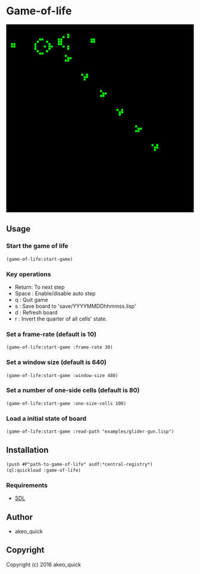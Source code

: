 # Game-of-life

![Game-of-life](image/game-of-life.png)

## Usage

### Start the game of life

```common-lisp
(game-of-life:start-game)
```

### Key operations

* Return: To next step
* Space : Enable/disable auto step
* q     : Quit game
* s     : Save board to 'save/YYYYMMDDhhmmss.lisp'
* d     : Refresh board
* r     : Invert the quarter of all cells' state.

### Set a frame-rate (default is 10)

```common-lisp
(game-of-life:start-game :frame-rate 30)
```

### Set a window size (default is 640)

```common-lisp
(game-of-life:start-game :window-size 480)
```

### Set a number of one-side cells (default is 80)

```common-lisp
(game-of-life:start-game :one-size-cells 100)
```

### Load a initial state of board

```common-lisp
(game-of-life:start-game :read-path "examples/glider-gun.lisp")
```

## Installation

```common-lisp
(push #P"path-to-game-of-life" asdf:*central-registry*)
(ql:quickload :game-of-life)
```

### Requirements

* [SDL](https://www.libsdl.org/)

## Author

* akeo_quick

## Copyright

Copyright (c) 2016 akeo_quick
